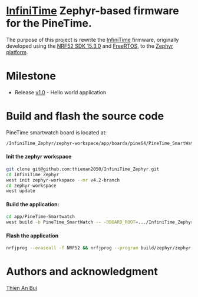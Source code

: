 # [InfiniTime] Zephyr-based firmware for the PineTime.


The purpose of this project is rewrite the [InfiniTime] firmware, originally developed using the [NRF52 SDK 15.3.0] and [FreeRTOS], to the [Zephyr platform].

# Milestone
- Release [v1.0] - Hello world application

# Build and flash the source code
PineTime smartwatch board is located at: 
```sh
/InfiniTime_Zephyr/zephyr-workspace/app/boards/pine64/PineTime_SmartWatch
```
#### Init the zephyr workspace
```sh
git clone git@github.com:thienan2050/InfiniTime_Zephyr.git
cd InfiniTime_Zephyr
west init zephyr-workspace --mr v4.2-branch
cd zephyr-workspace
west update
```
#### Build the application:
```sh
cd app/PineTime-Smartwatch
west build -b PineTime_SmartWatch -- -DBOARD_ROOT=.../InfiniTime_Zephyr/zephyr-workspace/app
```
#### Flash the application
```sh
nrfjprog --eraseall -f NRF52 && nrfjprog --program build/zephyr/zephyr.hex --verify --reset && clear&&echo "r\ng\nexit" | JLinkExe -device NRF52 -if SWD -speed 4000 -autoconnect 1
```
# Authors and acknowledgment
[Thien An Bui]

[InfiniTime]: <https://github.com/InfiniTimeOrg/InfiniTime?tab=readme-ov-file>
[NRF52 SDK 15.3.0]:    <https://nsscprodmedia.blob.core.windows.net/prod/software-and-other-downloads/sdks/nrf5/binaries/nrf5sdk153059ac345.zip>
[FreeRTOS]:<https://www.freertos.org>
[Zephyr platform]: <https://www.zephyrproject.org>
[v1.0]: <www.google.com>
[Thien An Bui]: <https://www.facebook.com/ThienAn.SEng>
